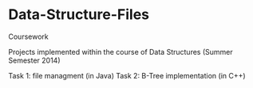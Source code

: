 # Data-Structure-Files
Coursework

Projects implemented within the course of Data Structures (Summer Semester 2014)

Task 1: file managment (in Java)
Task 2: B-Tree implementation (in C++)
